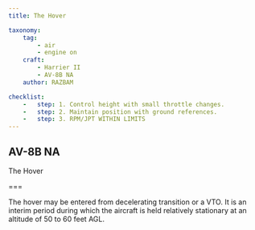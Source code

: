 ```yaml
---
title: The Hover

taxonomy:
    tag:
        - air
        - engine on
    craft:
        - Harrier II
        - AV-8B NA
    author: RAZBAM

checklist:
    -   step: 1. Control height with small throttle changes.  
    -   step: 2. Maintain position with ground references.  
    -   step: 3. RPM/JPT WITHIN LIMITS 
---
```


## AV-8B NA 
The Hover 

===

The hover may be entered from decelerating transition or a VTO. It is an interim period during which the aircraft is held relatively stationary at an altitude of 50 to 60 feet AGL. 
